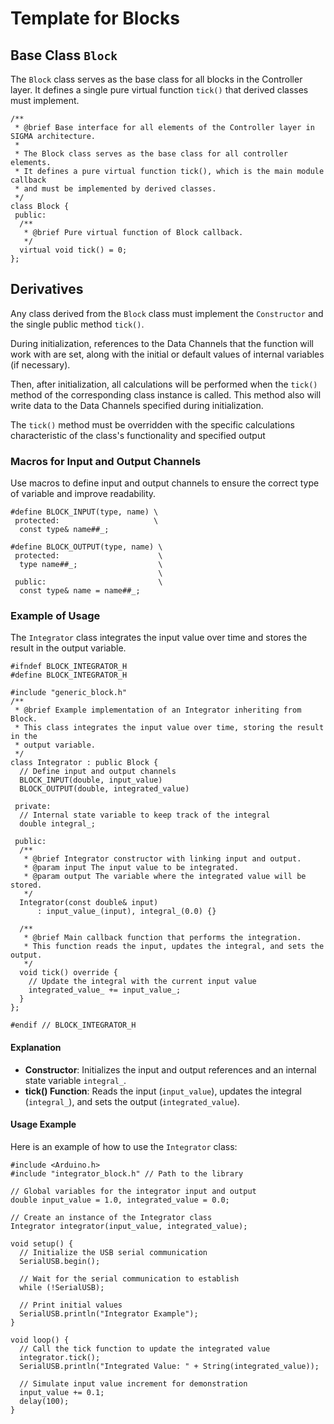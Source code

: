 # Template for Blocks

## Base Class `Block`

The `Block` class serves as the base class for all blocks in the Controller layer. It defines a single pure virtual function `tick()` that derived classes must implement.

```с++
/**
 * @brief Base interface for all elements of the Controller layer in SIGMA architecture.
 *
 * The Block class serves as the base class for all controller elements.
 * It defines a pure virtual function tick(), which is the main module callback
 * and must be implemented by derived classes.
 */
class Block {
 public:
  /**
   * @brief Pure virtual function of Block callback.
   */
  virtual void tick() = 0;
};
```

## Derivatives

Any class derived from the `Block` class must implement the `Constructor` and the single public method `tick()`.

During initialization, references to the Data Channels that the function will work with are set, along with the initial or default values of internal variables (if necessary).

Then, after initialization, all calculations will be performed when the `tick()` method of the corresponding class instance is called. This method also will write data to the Data Channels specified during initialization.

The `tick()` method must be overridden with the specific calculations characteristic of the class's functionality and specified output

### Macros for Input and Output Channels

Use macros to define input and output channels to ensure the correct type of variable and improve readability.

```С++
#define BLOCK_INPUT(type, name) \
 protected:                     \
  const type& name##_;

#define BLOCK_OUTPUT(type, name) \
 protected:                      \
  type name##_;                  \
                                 \
 public:                         \
  const type& name = name##_;
```

### Example of Usage

The `Integrator` class integrates the input value over time and stores the result in the output variable.

```С++
#ifndef BLOCK_INTEGRATOR_H
#define BLOCK_INTEGRATOR_H

#include "generic_block.h"
/**
 * @brief Example implementation of an Integrator inheriting from Block.
 * This class integrates the input value over time, storing the result in the
 * output variable.
 */
class Integrator : public Block {
  // Define input and output channels
  BLOCK_INPUT(double, input_value)
  BLOCK_OUTPUT(double, integrated_value)

 private:
  // Internal state variable to keep track of the integral
  double integral_;

 public:
  /**
   * @brief Integrator constructor with linking input and output.
   * @param input The input value to be integrated.
   * @param output The variable where the integrated value will be stored.
   */
  Integrator(const double& input)
      : input_value_(input), integral_(0.0) {}

  /**
   * @brief Main callback function that performs the integration.
   * This function reads the input, updates the integral, and sets the output.
   */
  void tick() override {
    // Update the integral with the current input value
    integrated_value_ += input_value_;
  }
};

#endif // BLOCK_INTEGRATOR_H
```

#### Explanation

- **Constructor**: Initializes the input and output references and an internal state variable `integral_`.
- **tick() Function**: Reads the input (`input_value`), updates the integral (`integral_`), and sets the output (`integrated_value`).

#### Usage Example

Here is an example of how to use the `Integrator` class:

```С++
#include <Arduino.h>
#include "integrator_block.h" // Path to the library

// Global variables for the integrator input and output
double input_value = 1.0, integrated_value = 0.0;

// Create an instance of the Integrator class
Integrator integrator(input_value, integrated_value);

void setup() {
  // Initialize the USB serial communication
  SerialUSB.begin();

  // Wait for the serial communication to establish
  while (!SerialUSB);

  // Print initial values
  SerialUSB.println("Integrator Example");
}

void loop() {
  // Call the tick function to update the integrated value
  integrator.tick();
  SerialUSB.println("Integrated Value: " + String(integrated_value));
  
  // Simulate input value increment for demonstration
  input_value += 0.1;
  delay(100);
}
```

